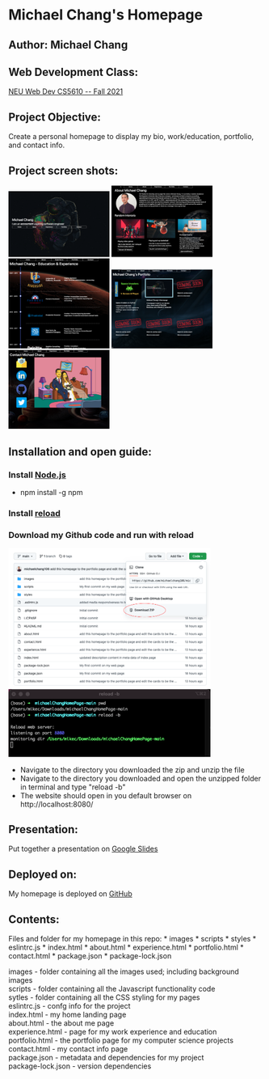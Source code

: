 <h1>Michael Chang's Homepage</h1>

<h2>Author: Michael Chang</h2>

<h2>Web Development Class: </h2>
<a href="https://johnguerra.co/classes/webDevelopment_fall_2021/" target="_blank">NEU Web Dev CS5610 -- Fall 2021</a>

<h2>Project Objective: </h2>
Create a personal homepage to display my bio, work/education, portfolio, and contact info.

<h2>Project screen shots:</h2>
<p float="left">
  <img src="https://raw.githubusercontent.com/michaelchang106/michaelChangHomePage/main/images/mc_homepage_landing.png" alt="homepage screenshot" width="200" height="auto">
  <img src="https://raw.githubusercontent.com/michaelchang106/michaelChangHomePage/main/images/mc_about_me_page.png" alt="about me screenshot" width="200" height="auto">
  <img src="https://raw.githubusercontent.com/michaelchang106/michaelChangHomePage/main/images/mc_experience_page.png" alt="experience screenshot" width="200" height="auto">
  <img src="https://raw.githubusercontent.com/michaelchang106/michaelChangHomePage/main/images/mc_portfolio_page.png" alt="portfolio screenshot" width="200" height="auto">
  <img src="https://raw.githubusercontent.com/michaelchang106/michaelChangHomePage/main/images/mc_contact_page.png" alt="contact screenshot" width="200" height="auto">
</p>

<h2>Installation and open guide:</h2>

<h3>Install <a href="https://docs.npmjs.com/downloading-and-installing-node-js-and-npm" target="_blank">Node.js</a></h3>

* npm install -g npm

<h3>Install <a href="https://www.npmjs.com/package/reload" target="_blank">reload</a></h3>

<h3>Download my Github code and run with reload</h3>

<p float="left">
  <img src="https://raw.githubusercontent.com/michaelchang106/michaelChangHomePage/main/images/download_github_code.png" alt="contact screenshot" width="400" height="auto">
  <img src="https://raw.githubusercontent.com/michaelchang106/michaelChangHomePage/main/images/reload_terminal.png" alt="contact screenshot" width="400" height="auto">
</p>

* Navigate to the directory you downloaded the zip and unzip the file
* Navigate to the directory you downloaded and open the unzipped folder in terminal and type "reload -b"
* The website should open in you default browser on <link>http://localhost:8080/</link>

<!--
#Demonstration: In [this](https://youtu.be/IE_rhDV3S2I) YouTube video I give a quick demeonstration of my website and some of its features.-->

<h2>Presentation: </h2>
Put together a presentation on <a href="https://docs.google.com/presentation/d/1cP43tnNqBElpOA78YLprEI56y0eBUEhre6AsT7dmPtk/edit?usp=sharing" target="_blank">Google Slides</a>

<h2>Deployed on: </h2>
My homepage is deployed on <a href="https://michaelchang106.github.io/michaelChangHomePage/" target="_blank">GitHub</a>

<h2>Contents: </h2>
Files and folder for my homepage in this repo:
* images 
* scripts
* styles
* eslintrc.js
* index.html
* about.html
* experience.html
* portfolio.html
* contact.html
* package.json
* package-lock.json

images - folder containing all the images used; including background images  
scripts - folder containing all the Javascript functionality code  
sytles - folder containing all the CSS styling for my pages  
eslintrc.js - confg info for the project  
index.html - my home landing page  
about.html - the about me page  
experience.html - page for my work experience and education  
portfolio.html - the portfolio page for my computer science projects  
contact.html - my contact info page  
package.json - metadata and dependencies for my project  
package-lock.json - version dependencies  
